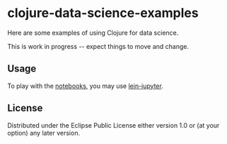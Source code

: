 # clojure-data-science-examples

Here are some examples of using Clojure for data science.

This is work in progress -- expect things to move and change. 


## Usage

To play with the [notebooks](../master/notebooks), you may use [lein-jupyter](https://github.com/didiercrunch/lein-jupyter).

## License

Distributed under the Eclipse Public License either version 1.0 or (at
your option) any later version.
